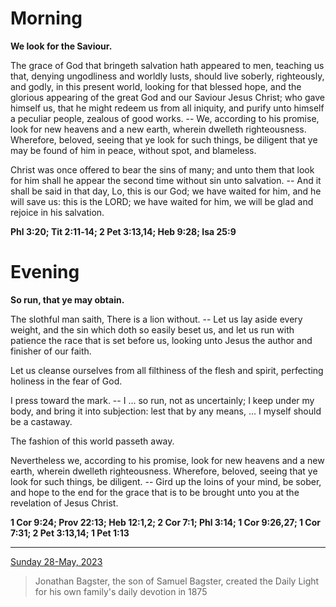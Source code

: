 # Morning

**We look for the Saviour.**
 
The grace of God that bringeth salvation hath appeared to men, teaching us that, denying ungodliness and worldly lusts, should live soberly, righteously, and godly, in this present world, looking for that blessed hope, and the glorious appearing of the great God and our Saviour Jesus Christ; who gave himself us, that he might redeem us from all iniquity, and purify unto himself a peculiar people, zealous of good works. -- We, according to his promise, look for new heavens and a new earth, wherein dwelleth righteousness. Wherefore, beloved, seeing that ye look for such things, be diligent that ye may be found of him in peace, without spot, and blameless.
 
Christ was once offered to bear the sins of many; and unto them that look for him shall he appear the second time without sin unto salvation. -- And it shall be said in that day, Lo, this is our God; we have waited for him, and he will save us: this is the LORD; we have waited for him, we will be glad and rejoice in his salvation.  

**Phl 3:20; Tit 2:11‑14; 2 Pet 3:13,14; Heb 9:28; Isa 25:9**

# Evening

**So run, that ye may obtain.**
 
The slothful man saith, There is a lion without. -- Let us lay aside every weight, and the sin which doth so easily beset us, and let us run with patience the race that is set before us, looking unto Jesus the author and finisher of our faith.
 
Let us cleanse ourselves from all filthiness of the flesh and spirit, perfecting holiness in the fear of God.
 
I press toward the mark. -- I ... so run, not as uncertainly; I keep under my body, and bring it into subjection: lest that by any means, ... I myself should be a castaway.
 
The fashion of this world passeth away.
 
Nevertheless we, according to his promise, look for new heavens and a new earth, wherein dwelleth righteousness. Wherefore, beloved, seeing that ye look for such things, be diligent. -- Gird up the loins of your mind, be sober, and hope to the end for the grace that is to be brought unto you at the revelation of Jesus Christ.  

**1 Cor 9:24; Prov 22:13; Heb 12:1,2; 2 Cor 7:1; Phl 3:14; 1 Cor 9:26,27; 1 Cor 7:31; 2 Pet 3:13,14; 1 Pet 1:13**

---

[Sunday 28-May, 2023](https://t.me/s/daily_light)

> Jonathan Bagster, the son of Samuel Bagster, created the Daily Light for his own family's daily devotion in 1875

